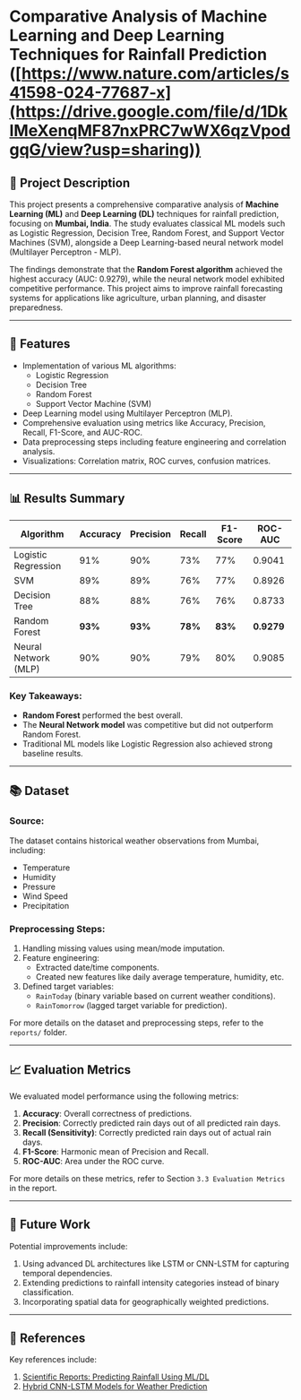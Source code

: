 # Comparative Analysis of Machine Learning and Deep Learning Techniques for Rainfall Prediction ([https://www.nature.com/articles/s41598-024-77687-x](https://drive.google.com/file/d/1DkIMeXenqMF87nxPRC7wWX6qzVpodgqG/view?usp=sharing))

## 📜 Project Description
This project presents a comprehensive comparative analysis of **Machine Learning (ML)** and **Deep Learning (DL)** techniques for rainfall prediction, focusing on **Mumbai, India**. The study evaluates classical ML models such as Logistic Regression, Decision Tree, Random Forest, and Support Vector Machines (SVM), alongside a Deep Learning-based neural network model (Multilayer Perceptron - MLP).

The findings demonstrate that the **Random Forest algorithm** achieved the highest accuracy (AUC: 0.9279), while the neural network model exhibited competitive performance. This project aims to improve rainfall forecasting systems for applications like agriculture, urban planning, and disaster preparedness.

---

## 🚀 Features
- Implementation of various ML algorithms:
  - Logistic Regression
  - Decision Tree
  - Random Forest
  - Support Vector Machine (SVM)
- Deep Learning model using Multilayer Perceptron (MLP).
- Comprehensive evaluation using metrics like Accuracy, Precision, Recall, F1-Score, and AUC-ROC.
- Data preprocessing steps including feature engineering and correlation analysis.
- Visualizations: Correlation matrix, ROC curves, confusion matrices.

---

## 📊 Results Summary
| Algorithm            | Accuracy | Precision | Recall | F1-Score | ROC-AUC |
|----------------------|----------|-----------|--------|----------|---------|
| Logistic Regression  | 91%      | 90%       | 73%    | 77%      | 0.9041  |
| SVM                  | 89%      | 89%       | 76%    | 77%      | 0.8926  |
| Decision Tree        | 88%      | 88%       | 76%    | 76%      | 0.8733  |
| Random Forest        | **93%**  | **93%**   | **78%**| **83%**  | **0.9279** |
| Neural Network (MLP) | 90%      | 90%       | 79%    | 80%      | 0.9085  |

### Key Takeaways:
- **Random Forest** performed the best overall.
- The **Neural Network model** was competitive but did not outperform Random Forest.
- Traditional ML models like Logistic Regression also achieved strong baseline results.

---

## 📚 Dataset

### Source:
The dataset contains historical weather observations from Mumbai, including:
- Temperature
- Humidity
- Pressure
- Wind Speed
- Precipitation

### Preprocessing Steps:
1. Handling missing values using mean/mode imputation.
2. Feature engineering:
   - Extracted date/time components.
   - Created new features like daily average temperature, humidity, etc.
3. Defined target variables:
   - `RainToday` (binary variable based on current weather conditions).
   - `RainTomorrow` (lagged target variable for prediction).

For more details on the dataset and preprocessing steps, refer to the `reports/` folder.

---

## 📈 Evaluation Metrics

We evaluated model performance using the following metrics:
1. **Accuracy**: Overall correctness of predictions.
2. **Precision**: Correctly predicted rain days out of all predicted rain days.
3. **Recall (Sensitivity)**: Correctly predicted rain days out of actual rain days.
4. **F1-Score**: Harmonic mean of Precision and Recall.
5. **ROC-AUC**: Area under the ROC curve.

For more details on these metrics, refer to Section `3.3 Evaluation Metrics` in the report.

---

## 🌟 Future Work

Potential improvements include:
1. Using advanced DL architectures like LSTM or CNN-LSTM for capturing temporal dependencies.
2. Extending predictions to rainfall intensity categories instead of binary classification.
3. Incorporating spatial data for geographically weighted predictions.

---

## 🔗 References

Key references include:
1. [Scientific Reports: Predicting Rainfall Using ML/DL](https://www.nature.com/articles/s41598-024-77687-x)
2. [Hybrid CNN-LSTM Models for Weather Prediction](https://iwaponline.com/ws/article/22/5/4902/88212)


